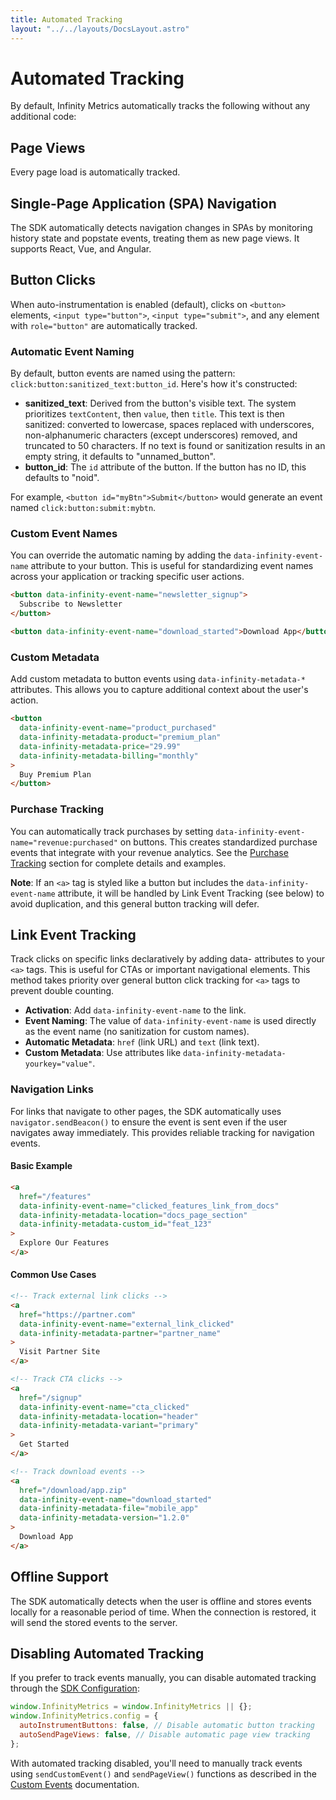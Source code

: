 ```yaml
---
title: Automated Tracking
layout: "../../layouts/DocsLayout.astro"
---
```


# Automated Tracking

By default, Infinity Metrics automatically tracks the following without any additional code:

## Page Views

Every page load is automatically tracked.

## Single-Page Application (SPA) Navigation

The SDK automatically detects navigation changes in SPAs by monitoring history state and popstate events, treating them as new page views. It supports React, Vue, and Angular.

## Button Clicks

When auto-instrumentation is enabled (default), clicks on `<button>` elements, `<input type="button">`, `<input type="submit">`, and any element with `role="button"` are automatically tracked.

### Automatic Event Naming

By default, button events are named using the pattern: `click:button:sanitized_text:button_id`. Here's how it's constructed:

- **sanitized_text**: Derived from the button's visible text. The system prioritizes `textContent`, then `value`, then `title`. This text is then sanitized: converted to lowercase, spaces replaced with underscores, non-alphanumeric characters (except underscores) removed, and truncated to 50 characters. If no text is found or sanitization results in an empty string, it defaults to "unnamed_button".
- **button_id**: The `id` attribute of the button. If the button has no ID, this defaults to "noid".

For example, `<button id="myBtn">Submit</button>` would generate an event named `click:button:submit:mybtn`.

### Custom Event Names

You can override the automatic naming by adding the `data-infinity-event-name` attribute to your button. This is useful for standardizing event names across your application or tracking specific user actions.

```html
<button data-infinity-event-name="newsletter_signup">
  Subscribe to Newsletter
</button>

<button data-infinity-event-name="download_started">Download App</button>
```

### Custom Metadata

Add custom metadata to button events using `data-infinity-metadata-*` attributes. This allows you to capture additional context about the user's action.

```html
<button
  data-infinity-event-name="product_purchased"
  data-infinity-metadata-product="premium_plan"
  data-infinity-metadata-price="29.99"
  data-infinity-metadata-billing="monthly"
>
  Buy Premium Plan
</button>
```

### Purchase Tracking

You can automatically track purchases by setting `data-infinity-event-name="revenue:purchased"` on buttons. This creates standardized purchase events that integrate with your revenue analytics. See the [Purchase Tracking](/docs/revenue-tracking) section for complete details and examples.

**Note**: If an `<a>` tag is styled like a button but includes the `data-infinity-event-name` attribute, it will be handled by Link Event Tracking (see below) to avoid duplication, and this general button tracking will defer.

## Link Event Tracking

Track clicks on specific links declaratively by adding data- attributes to your `<a>` tags. This is useful for CTAs or important navigational elements. This method takes priority over general button click tracking for `<a>` tags to prevent double counting.

- **Activation**: Add `data-infinity-event-name` to the link.
- **Event Naming**: The value of `data-infinity-event-name` is used directly as the event name (no sanitization for custom names).
- **Automatic Metadata**: `href` (link URL) and `text` (link text).
- **Custom Metadata**: Use attributes like `data-infinity-metadata-yourkey="value"`.

### Navigation Links

For links that navigate to other pages, the SDK automatically uses `navigator.sendBeacon()` to ensure the event is sent even if the user navigates away immediately. This provides reliable tracking for navigation events.

#### Basic Example

```html
<a
  href="/features"
  data-infinity-event-name="clicked_features_link_from_docs"
  data-infinity-metadata-location="docs_page_section"
  data-infinity-metadata-custom_id="feat_123"
>
  Explore Our Features
</a>
```

#### Common Use Cases

```html
<!-- Track external link clicks -->
<a
  href="https://partner.com"
  data-infinity-event-name="external_link_clicked"
  data-infinity-metadata-partner="partner_name"
>
  Visit Partner Site
</a>

<!-- Track CTA clicks -->
<a
  href="/signup"
  data-infinity-event-name="cta_clicked"
  data-infinity-metadata-location="header"
  data-infinity-metadata-variant="primary"
>
  Get Started
</a>

<!-- Track download events -->
<a
  href="/download/app.zip"
  data-infinity-event-name="download_started"
  data-infinity-metadata-file="mobile_app"
  data-infinity-metadata-version="1.2.0"
>
  Download App
</a>
```

## Offline Support

The SDK automatically detects when the user is offline and stores events locally for a reasonable period of time. When the connection is restored, it will send the stored events to the server.

## Disabling Automated Tracking

If you prefer to track events manually, you can disable automated tracking through the [SDK Configuration](/docs/configuration):

```javascript
window.InfinityMetrics = window.InfinityMetrics || {};
window.InfinityMetrics.config = {
  autoInstrumentButtons: false, // Disable automatic button tracking
  autoSendPageViews: false, // Disable automatic page view tracking
};
```

With automated tracking disabled, you'll need to manually track events using `sendCustomEvent()` and `sendPageView()` functions as described in the [Custom Events](/docs/custom-events) documentation.
